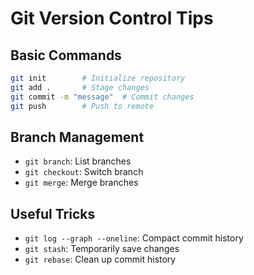 # Git Version Control Tips

## Basic Commands
```bash
git init        # Initialize repository
git add .       # Stage changes
git commit -m "message"  # Commit changes
git push        # Push to remote
```

## Branch Management
- `git branch`: List branches
- `git checkout`: Switch branch
- `git merge`: Merge branches

## Useful Tricks
- `git log --graph --oneline`: Compact commit history
- `git stash`: Temporarily save changes
- `git rebase`: Clean up commit history